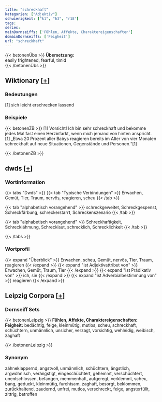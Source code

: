 ```yaml
---
title: "schreckhaft"
kategorien: ["Adjektiv"]
schwierigkeit: ["k1", "h3", "r18"]
tags:
series:
mainDornseiffs: ['Fühlen, Affekte, Charaktereigenschaften']
domainDornseiffs: ['Feigheit']
url: "schreckhaft"
---
```


{{< betonenÜbs >}}
**Übersetzung:**  
easily frightened, fearful, timid  
{{< /betonenÜbs >}}

## Wiktionary [[+](https://de.wiktionary.org/wiki/schreckhaft)]

### Bedeutungen
[1] sich leicht erschrecken lassend  

### Beispiele
{{< betonenZB >}}
[1] Vorsicht! Ich bin sehr schreckhaft und bekomme jedes Mal fast einen Herzinfarkt, wenn mich jemand von hinten anspricht.  
[1] „Etwa 20 Prozent aller Babys reagieren bereits im Alter von vier Monaten schreckhaft auf neue Situationen, Gegenstände und Personen.“[1]  

{{< /betonenZB >}}


## dwds [[+](https://www.dwds.de/wb/schreckhaft)]

### Wortinformation
{{< tabs "Dwds" >}}
{{< tab "Typische Verbindungen" >}}
Erwachen, Gemüt, Tier, Traum, nervös, reagieren, scheu
{{< /tab >}}

{{< tab "alphabetisch vorangehend" >}}
schreckgeweitet, Schreckgespenst, Schreckfärbung, schreckerstarrt, Schreckenszenario
{{< /tab >}}

{{< tab "alphabetisch vorangehend" >}}
Schreckhaftigkeit, Schrecklähmung, Schrecklaut, schrecklich, Schrecklichkeit
{{< /tab >}}

{{< /tabs >}}

### Wortprofil
{{< expand "Überblick" >}} Erwachen, scheu, Gemüt, nervös, Tier, Traum, reagieren {{< /expand >}}
{{< expand "ist Adjektivattribut von" >}} Erwachen, Gemüt, Traum, Tier {{< /expand >}}
{{< expand "ist Prädikativ von" >}} ich, sie {{< /expand >}}
{{< expand "ist Adverbialbestimmung von" >}} reagieren {{< /expand >}}

## Leipzig Corpora [[+](https://corpora.uni-leipzig.de/en/res?word=schreckhaft&corpusId=deu_newscrawl-public_2018)]

### Dornseiff Sets
{{< betonenLeipzig >}}
**Fühlen, Affekte, Charaktereigenschaften:**  
**Feigheit:** bedächtig, feige, kleinmütig, mutlos, scheu, schreckhaft, schüchtern, unmännlich, unsicher, verzagt, vorsichtig, wehleidig, weibisch, zaghaft  

{{< /betonenLeipzig >}}

### Synonym
zähneklappernd, angstvoll, unmännlich, schüchtern, ängstlich, argwöhnisch, verängstigt, eingeschüchtert, gehemmt, verschüchtert, unentschlossen, befangen, memmenhaft, aufgeregt, verklemmt, scheu, bang, geduckt, kleinmütig, furchtsam, zaghaft, besorgt, beklommen, zurückhaltend, zaudernd, unfrei, mutlos, verschreckt, feige, angsterfüllt, zittrig, betroffen

